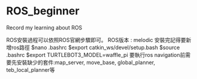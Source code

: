# ROS_beginner
Record my learning about ROS

ROS安裝過程可以依照ROS官網步驟即可。
ROS版本 : melodic
安裝完記得要新增ros路徑
$nano .bashrc
$export catkin_ws/devel/setup.bash
$source .bashrc 
$export TURTLEBOT3_MODEL=waffle_pi
要執行ros navigation前需要先安裝缺少的套件:map_server, move_base, global_planner, teb_local_planner等
